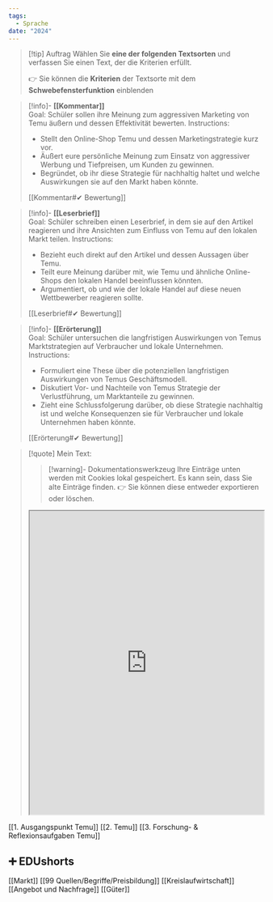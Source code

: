 ```yaml
---
tags:
  - Sprache
date: "2024"
---
```


>[!tip] Auftrag
>Wählen Sie **eine der folgenden Textsorten** und verfassen Sie einen Text, der die Kriterien erfüllt.
>
>👉 Sie können die **Kriterien** der Textsorte mit dem **Schwebefensterfunktion** einblenden

>[!info]- **[[Kommentar]]**  
>Goal: Schüler sollen ihre Meinung zum aggressiven Marketing von Temu äußern und dessen Effektivität bewerten.
>Instructions:  
>- Stellt den Online-Shop Temu und dessen Marketingstrategie kurz vor.
>- Äußert eure persönliche Meinung zum Einsatz von aggressiver Werbung und Tiefpreisen, um Kunden zu gewinnen.
>- Begründet, ob ihr diese Strategie für nachhaltig haltet und welche Auswirkungen sie auf den Markt haben könnte.
>
>[[Kommentar#✔ Bewertung]]

>[!info]- **[[Leserbrief]]**  
>Goal: Schüler schreiben einen Leserbrief, in dem sie auf den Artikel reagieren und ihre Ansichten zum Einfluss von Temu auf den lokalen Markt teilen.
>Instructions:  
>- Bezieht euch direkt auf den Artikel und dessen Aussagen über Temu.
>- Teilt eure Meinung darüber mit, wie Temu und ähnliche Online-Shops den lokalen Handel beeinflussen könnten.
>- Argumentiert, ob und wie der lokale Handel auf diese neuen Wettbewerber reagieren sollte.
>
>[[Leserbrief#✔ Bewertung]]

>[!info]- **[[Erörterung]]**  
>Goal: Schüler untersuchen die langfristigen Auswirkungen von Temus Marktstrategien auf Verbraucher und lokale Unternehmen.
>Instructions:  
>- Formuliert eine These über die potenziellen langfristigen Auswirkungen von Temus Geschäftsmodell.
>- Diskutiert Vor- und Nachteile von Temus Strategie der Verlustführung, um Marktanteile zu gewinnen.
>- Zieht eine Schlussfolgerung darüber, ob diese Strategie nachhaltig ist und welche Konsequenzen sie für Verbraucher und lokale Unternehmen haben könnte.
>
>[[Erörterung#✔ Bewertung]]


   >[!quote] Mein Text:
>>[!warning]- Dokumentationswerkzeug 
>Ihre Einträge unten werden mit Cookies lokal gespeichert. Es kann sein, dass Sie alte Einträge finden. 
>👉 Sie können diese entweder exportieren oder löschen.
>
><iframe width="100%" height="600" src="https://app.Lumi.education/run/KWcs8f" allowfullscreen allow="geolocation *; autoplay; encrypted-media"></iframe>

[[1. Ausgangspunkt Temu]]
[[2. Temu]]
[[3. Forschung- & Reflexionsaufgaben Temu]]

## ➕ EDUshorts
[[Markt]]
[[99 Quellen/Begriffe/Preisbildung]]
[[Kreislaufwirtschaft]]
[[Angebot und Nachfrage]]
[[Güter]]